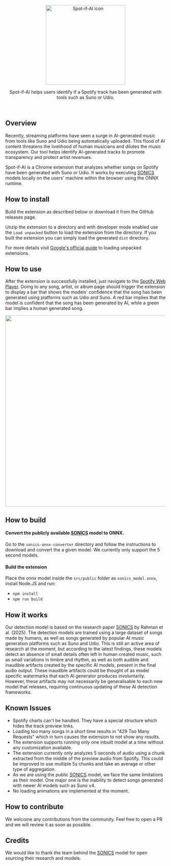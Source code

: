 <p align="center"><a href="https://spot-if-ai.qosmo.jp" target="_blank" rel="noreferrer noopener"><img width="250" alt="Spot-if-AI icon" src="https://spot-if-ai.qosmo.jp/favicon.svg"></a></p>
<p align="center">Spot-if-AI helps users identify if a Spotify track has been generated with tools such as Suno or Udio.</p>
<br/>

## Overview

Recently, streaming platforms have seen a surge in AI-generated music from tools like Suno and Udio being automatically uploaded. This flood of AI content threatens the livelihood of human musicians and dilutes the music ecosystem. Our tool helps identify AI-generated tracks to promote transparency and protect artist revenues.

Spot-if-AI is a Chrome extension that analyzes whether songs on Spotify have been generated with Suno or Udio. It works by executing [SONICS](https://github.com/awsaf49/sonics) models locally on the users' machine within the browser using the ONNX runtime.

## How to install

Build the extension as described below or download it from the GitHub releases page.


Unzip the extension to a directory and with developer mode enabled use the `Load unpacked` button to load the extension from the directory. If you built the extension you can simply load the generated `dist` directory.


For more details visit [Google's official guide](https://developer.chrome.com/docs/extensions/get-started/tutorial/hello-world#load-unpacked) to loading unpacked extensions.

## How to use

After the extension is successfully installed, just navigate to the [Spotify Web Player](https://open.spotify.com/). Going to any song, artist, or album page should trigger the extension to display a bar that shows the models' confidence that the song has been generated using platforms such as Udio and Suno. A red bar implies that the model is confident that the song has been generated by AI, while a green bar implies a human generated song.

<p align="center">
  <img src="https://spot-if-ai.qosmo.jp/spot-if-ai_screenshot.webp" width="600">
</p>

## How to build
#### Convert the publicly available [SONICS](https://github.com/awsaf49/sonics) model to ONNX.
Go to the `sonics-onnx-converter` directory and follow the instructions to download and convert the a given model. We currently only support the 5 second models.

#### Build the extension
Place the onnx model inside the `src/public` folder as `sonics_model.onnx`, install Node.JS and run:
- `npm install`
- `npm run build`

## How it works
Our detection model is based on the research paper [SONICS](https://github.com/awsaf49/sonics) by Rahman et al. (2025). The detection models are trained using a large dataset of songs made by humans, as well as songs generated by popular AI music generation platforms such as Suno and Udio. This is still an active area of research at the moment, but according to the latest findings, these models detect an absence of small details often left in human created music, such as small variations in timbre and rhythm, as well as both audible and inaudible artifacts created by the specific AI models, present in the final audio output. These inaudible artifacts could be thought of as model specific watermarks that each AI generator produces involuntarily. However, these artifacts may not necessarily be generalisable to each new model that releases, requiring continuous updating of these AI detection frameworks.

## Known Issues
- Spotify charts can't be handled. They have a special structure which hides the track preview links.
- Loading too many songs in a short time results in "429 Too Many Requests" which in turn causes the extension to not show any results.
- The extension supports running only one inbuilt model at a time without any customization available.
- The extension currently only analyzes 5 seconds of audio using a chunk extracted from the middle of the preview audio from Spotify. This could be improved to use multiple 5s chunks and take an average or other type of aggregation.
- As we are using the public [SONICS](https://github.com/awsaf49/sonics) model, we face the same limitations as their model. One major one is the inability to detect songs generated with newer AI models such as Suno v4.
- No loading animations are implemented at the moment.

## How to contribute

We welcome any contributions from the community. Feel free to open a PR and we will review it as soon as possible.

## Credits
We would like to thank the team behind the [SONICS](https://github.com/awsaf49/sonics) model for open sourcing their research and models.
